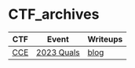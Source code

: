 # CTF_archives

<table>
    <thead>
        <tr>
            <th>CTF</th>
            <th>Event</th>
            <th>Writeups</th>
        </tr>
    </thead>
    <tbody>
        <tr>
            <td rowspan=1><a href="ctfs/CCE">CCE</a></td>
            <td><a href="CTFs/CCE/2023/Quals">2023 Quals</a></td>
            <td><a href="" target="_blank">blog</a></td>
        </tr>
    </tbody>
</table>